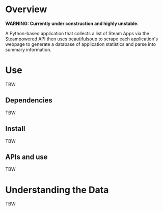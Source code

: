 #   Overview

**WARNING: Currently under construction and highly unstable.**

A Python-based application that collects a list of Steam Apps via the 
[Steampowered API](https://partner.steamgames.com/doc/webapi/isteamapps) then 
uses [beautifulsoup](https://pypi.org/project/beautifulsoup4/) to scrape each 
application's webpage to generate a database of application statistics and parse
into summary information.

#   Use

TBW

##  Dependencies

TBW

##  Install

TBW

##  APIs and use

TBW

#   Understanding the Data

TBW